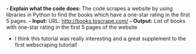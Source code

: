 **-  Explain what the code does:** The code scrapes a website by using libraries in Python to find the books which have a one-star rating in the first 5 pages. 
**-  Input:** URL: http://books.toscrape.com/
**-  Output:** List of books with one-star rating in the first 5 pages of the website
- I think this tutorial was really interesting and a great supplement to the first webscraping tutorial!

